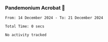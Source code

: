### Pandemonium Acrobat 🤸

<!--START_SECTION:waka-->

```all_time
From: 14 December 2024 - To: 21 December 2024

Total Time: 0 secs

No activity tracked
```

<!--END_SECTION:waka-->
